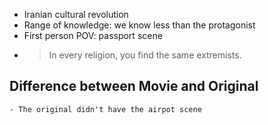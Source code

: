 - Iranian cultural revolution
- Range of knowledge: we know less than the protagonist
- First person POV: passport scene
-
  > In every religion, you find the same extremists.
## Difference between Movie and Original
	- The original didn't have the airpot scene